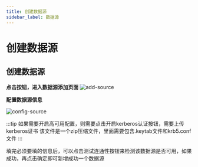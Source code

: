```yaml
---
title: 创建数据源
sidebar_label: 数据源
---
```


# 创建数据源

## 创建数据源

**点击按钮，进入数据源添加页面**
![add-source](/img/readme/add-source.png)

**配置数据源信息**

![config-source](/img/readme/config-source.png)

:::tip
如果需要开启高可用配置，则需要点击开启kerberos认证按钮，需要上传kerberos证书
该文件是一个zip压缩文件，里面需要包含.keytab文件和krb5.conf文件
:::

填完必须要填的信息后，可以点击测试连通性按钮来检测该数据源是否可用，如果成功，再点击确定即可新增成功一个数据源

